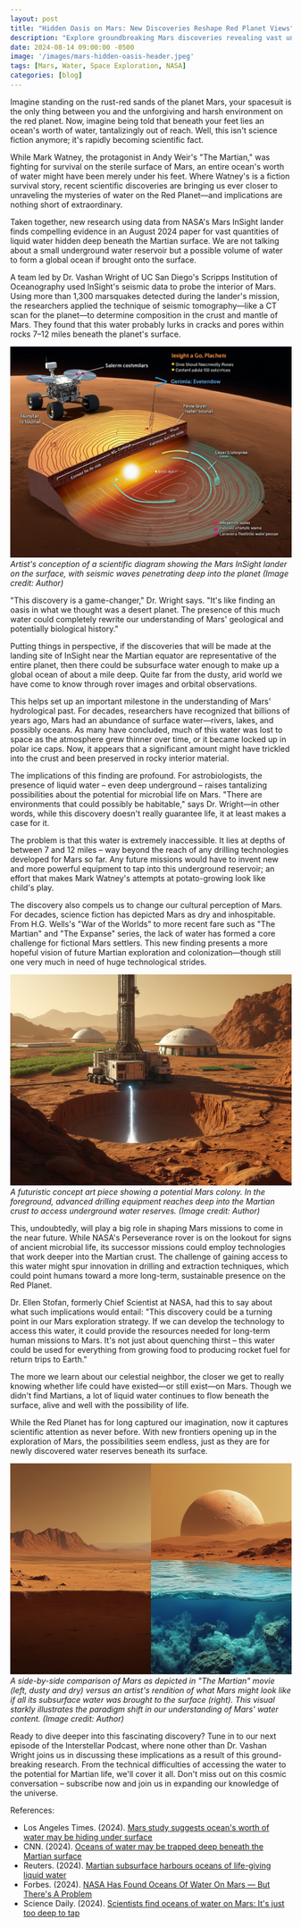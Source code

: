 ```yaml
---
layout: post
title: "Hidden Oasis on Mars: New Discoveries Reshape Red Planet Views"
description: "Explore groundbreaking Mars discoveries revealing vast underground water reserves. Learn how these findings reshape our understanding of Mars' potential for life and future exploration."
date: 2024-08-14 09:00:00 -0500
image: '/images/mars-hidden-oasis-header.jpeg'
tags: [Mars, Water, Space Exploration, NASA]
categories: [blog]
---
```


Imagine standing on the rust-red sands of the planet Mars, your spacesuit is the only thing between you and the unforgiving and harsh environment on the red planet. Now, imagine being told that beneath your feet lies an ocean's worth of water, tantalizingly out of reach. Well, this isn't science fiction anymore; it's rapidly becoming scientific fact.

While Mark Watney, the protagonist in Andy Weir's "The Martian," was fighting for survival on the sterile surface of Mars, an entire ocean's worth of water might have been merely under his feet. Where Watney's is a fiction survival story, recent scientific discoveries are bringing us ever closer to unraveling the mysteries of water on the Red Planet—and implications are nothing short of extraordinary.

Taken together, new research using data from NASA's Mars InSight lander finds compelling evidence in an August 2024 paper for vast quantities of liquid water hidden deep beneath the Martian surface. We are not talking about a small underground water reservoir but a possible volume of water to form a global ocean if brought onto the surface.

A team led by Dr. Vashan Wright of UC San Diego's Scripps Institution of Oceanography used InSight's seismic data to probe the interior of Mars. Using more than 1,300 marsquakes detected during the lander's mission, the researchers applied the technique of seismic tomography—like a CT scan for the planet—to determine composition in the crust and mantle of Mars. They found that this water probably lurks in cracks and pores within rocks 7–12 miles beneath the planet's surface.


![Scientific diagram showing the Mars InSight lander](/images/Mars_blog_image_1.jpeg)
*Artist's conception of a scientific diagram showing the Mars InSight lander on the surface, with seismic waves penetrating deep into the planet (Image credit: Author)*

"This discovery is a game-changer," Dr. Wright says. "It's like finding an oasis in what we thought was a desert planet. The presence of this much water could completely rewrite our understanding of Mars' geological and potentially biological history."

Putting things in perspective, if the discoveries that will be made at the landing site of InSight near the Martian equator are representative of the entire planet, then there could be subsurface water enough to make up a global ocean of about a mile deep. Quite far from the dusty, arid world we have come to know through rover images and orbital observations.

This helps set up an important milestone in the understanding of Mars' hydrological past. For decades, researchers have recognized that billions of years ago, Mars had an abundance of surface water—rivers, lakes, and possibly oceans. As many have concluded, much of this water was lost to space as the atmosphere grew thinner over time, or it became locked up in polar ice caps. Now, it appears that a significant amount might have trickled into the crust and been preserved in rocky interior material.

The implications of this finding are profound. For astrobiologists, the presence of liquid water – even deep underground – raises tantalizing possibilities about the potential for microbial life on Mars. "There are environments that could possibly be habitable," says Dr. Wright—in other words, while this discovery doesn't really guarantee life, it at least makes a case for it.

The problem is that this water is extremely inaccessible. It lies at depths of between 7 and 12 miles – way beyond the reach of any drilling technologies developed for Mars so far. Any future missions would have to invent new and more powerful equipment to tap into this underground reservoir; an effort that makes Mark Watney's attempts at potato-growing look like child's play.

The discovery also compels us to change our cultural perception of Mars. For decades, science fiction has depicted Mars as dry and inhospitable. From H.G. Wells's "War of the Worlds" to more recent fare such as "The Martian" and "The Expanse" series, the lack of water has formed a core challenge for fictional Mars settlers. This new finding presents a more hopeful vision of future Martian exploration and colonization—though still one very much in need of huge technological strides.


![Mars Colony Concept](/images/Mars_blog_image_2.jpeg)
*A futuristic concept art piece showing a potential Mars colony. In the foreground, advanced drilling equipment reaches deep into the Martian crust to access underground water reserves. (Image credit: Author)*



This, undoubtedly, will play a big role in shaping Mars missions to come in the near future. While NASA's Perseverance rover is on the lookout for signs of ancient microbial life, its successor missions could employ technologies that work deeper into the Martian crust. The challenge of gaining access to this water might spur innovation in drilling and extraction techniques, which could point humans toward a more long-term, sustainable presence on the Red Planet.

Dr. Ellen Stofan, formerly Chief Scientist at NASA, had this to say about what such implications would entail: "This discovery could be a turning point in our Mars exploration strategy. If we can develop the technology to access this water, it could provide the resources needed for long-term human missions to Mars. It's not just about quenching thirst – this water could be used for everything from growing food to producing rocket fuel for return trips to Earth."

The more we learn about our celestial neighbor, the closer we get to really knowing whether life could have existed—or still exist—on Mars. Though we didn't find Martians, a lot of liquid water continues to flow beneath the surface, alive and well with the possibility of life.

While the Red Planet has for long captured our imagination, now it captures scientific attention as never before. With new frontiers opening up in the exploration of Mars, the possibilities seem endless, just as they are for newly discovered water reserves beneath its surface.


![Mars Comparison](/images/Mars_blog_image_4.jpeg)
*A side-by-side comparison of Mars as depicted in "The Martian" movie (left, dusty and dry) versus an artist's rendition of what Mars might look like if all its subsurface water was brought to the surface (right). This visual starkly illustrates the paradigm shift in our understanding of Mars' water content. (Image credit: Author)*


Ready to dive deeper into this fascinating discovery? Tune in to our next episode of the Interstellar Podcast, where none other than Dr. Vashan Wright joins us in discussing these implications as a result of this ground-breaking research. From the technical difficulties of accessing the water to the potential for Martian life, we'll cover it all. Don't miss out on this cosmic conversation – subscribe now and join us in expanding our knowledge of the universe.

References:

- Los Angeles Times. (2024). <a href="https://www.latimes.com/world-nation/story/2024-08-14/new-mars-study-suggests-an-oceans-worth-of-water-may-be-hiding-beneath-the-red-dusty-surface" target="_blank">Mars study suggests ocean's worth of water may be hiding under surface</a>
- CNN. (2024). <a href="https://www.cnn.com/2024/08/12/science/mars-crust-water-reservoir-insight/index.html" target="_blank">Oceans of water may be trapped deep beneath the Martian surface</a>
- Reuters. (2024). <a href="https://www.reuters.com/science/martian-subsurface-harbours-oceans-life-giving-liquid-water-2024-08-13/" target="_blank">Martian subsurface harbours oceans of life-giving liquid water</a>
- Forbes. (2024). <a href="https://www.forbes.com/sites/jamiecartereurope/2024/08/12/nasa-has-found-oceans-of-water-on-mars---but-theres-a-problem/" target="_blank">NASA Has Found Oceans Of Water On Mars — But There's A Problem</a>
- Science Daily. (2024). <a href="https://www.sciencedaily.com/releases/2024/08/240812160244.htm" target="_blank">Scientists find oceans of water on Mars: It's just too deep to tap</a>